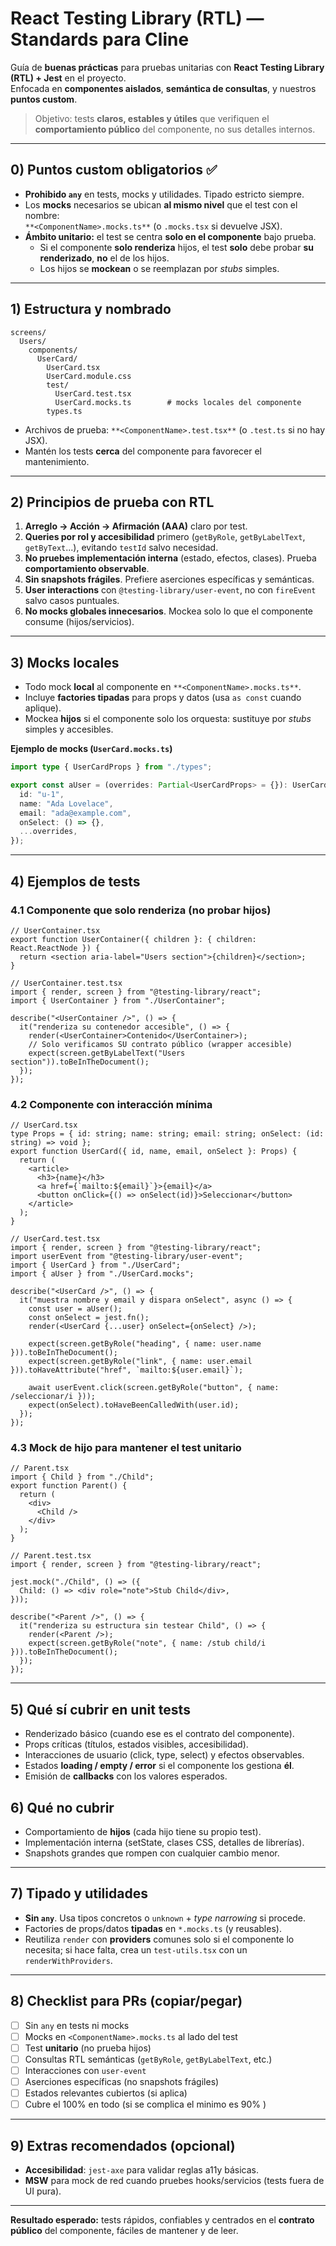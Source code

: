 # React Testing Library (RTL) — Standards para Cline

Guía de **buenas prácticas** para pruebas unitarias con **React Testing Library (RTL) + Jest** en el proyecto.  
Enfocada en **componentes aislados**, **semántica de consultas**, y nuestros **puntos custom**.

> Objetivo: tests **claros, estables y útiles** que verifiquen el **comportamiento público** del componente, no sus detalles internos.

---

## 0) Puntos custom obligatorios ✅
- **Prohibido `any`** en tests, mocks y utilidades. Tipado estricto siempre.
- Los **mocks** necesarios se ubican **al mismo nivel** que el test con el nombre:  
  `**<ComponentName>.mocks.ts**` (o `.mocks.tsx` si devuelve JSX).
- **Ámbito unitario:** el test se centra **solo en el componente** bajo prueba.  
  - Si el componente **solo renderiza** hijos, el test **solo** debe probar **su renderizado**, **no** el de los hijos.  
  - Los hijos se **mockean** o se reemplazan por *stubs* simples.

---

## 1) Estructura y nombrado

```
screens/
  Users/
    components/
      UserCard/
        UserCard.tsx
        UserCard.module.css
        test/
          UserCard.test.tsx
          UserCard.mocks.ts        # mocks locales del componente
        types.ts
```

- Archivos de prueba: `**<ComponentName>.test.tsx**` (o `.test.ts` si no hay JSX).
- Mantén los tests **cerca** del componente para favorecer el mantenimiento.

---

## 2) Principios de prueba con RTL

1. **Arreglo → Acción → Afirmación (AAA)** claro por test.
2. **Queries por rol y accesibilidad** primero (`getByRole`, `getByLabelText`, `getByText`...), evitando `testId` salvo necesidad.
3. **No pruebes implementación interna** (estado, efectos, clases). Prueba **comportamiento observable**.
4. **Sin snapshots frágiles**. Prefiere aserciones específicas y semánticas.
5. **User interactions** con `@testing-library/user-event`, no con `fireEvent` salvo casos puntuales.
6. **No mocks globales innecesarios**. Mockea solo lo que el componente consume (hijos/servicios).

---

## 3) Mocks locales

- Todo mock **local** al componente en `**<ComponentName>.mocks.ts**`.
- Incluye **factories tipadas** para props y datos (usa `as const` cuando aplique).
- Mockea **hijos** si el componente solo los orquesta: sustituye por *stubs* simples y accesibles.

**Ejemplo de mocks (`UserCard.mocks.ts`)**

```ts
import type { UserCardProps } from "./types";

export const aUser = (overrides: Partial<UserCardProps> = {}): UserCardProps => ({
  id: "u-1",
  name: "Ada Lovelace",
  email: "ada@example.com",
  onSelect: () => {},
  ...overrides,
});
```

---

## 4) Ejemplos de tests

### 4.1 Componente que **solo renderiza** (no probar hijos)

```tsx
// UserContainer.tsx
export function UserContainer({ children }: { children: React.ReactNode }) {
  return <section aria-label="Users section">{children}</section>;
}
```

```tsx
// UserContainer.test.tsx
import { render, screen } from "@testing-library/react";
import { UserContainer } from "./UserContainer";

describe("<UserContainer />", () => {
  it("renderiza su contenedor accesible", () => {
    render(<UserContainer>Contenido</UserContainer>);
    // Solo verificamos SU contrato público (wrapper accesible)
    expect(screen.getByLabelText("Users section")).toBeInTheDocument();
  });
});
```

### 4.2 Componente con **interacción** mínima

```tsx
// UserCard.tsx
type Props = { id: string; name: string; email: string; onSelect: (id: string) => void };
export function UserCard({ id, name, email, onSelect }: Props) {
  return (
    <article>
      <h3>{name}</h3>
      <a href={`mailto:${email}`}>{email}</a>
      <button onClick={() => onSelect(id)}>Seleccionar</button>
    </article>
  );
}
```

```tsx
// UserCard.test.tsx
import { render, screen } from "@testing-library/react";
import userEvent from "@testing-library/user-event";
import { UserCard } from "./UserCard";
import { aUser } from "./UserCard.mocks";

describe("<UserCard />", () => {
  it("muestra nombre y email y dispara onSelect", async () => {
    const user = aUser();
    const onSelect = jest.fn();
    render(<UserCard {...user} onSelect={onSelect} />);

    expect(screen.getByRole("heading", { name: user.name })).toBeInTheDocument();
    expect(screen.getByRole("link", { name: user.email })).toHaveAttribute("href", `mailto:${user.email}`);

    await userEvent.click(screen.getByRole("button", { name: /seleccionar/i }));
    expect(onSelect).toHaveBeenCalledWith(user.id);
  });
});
```

### 4.3 Mock de **hijo** para mantener el test unitario

```tsx
// Parent.tsx
import { Child } from "./Child";
export function Parent() {
  return (
    <div>
      <Child />
    </div>
  );
}
```

```tsx
// Parent.test.tsx
import { render, screen } from "@testing-library/react";

jest.mock("./Child", () => ({
  Child: () => <div role="note">Stub Child</div>,
}));

describe("<Parent />", () => {
  it("renderiza su estructura sin testear Child", () => {
    render(<Parent />);
    expect(screen.getByRole("note", { name: /stub child/i })).toBeInTheDocument();
  });
});
```

---

## 5) Qué **sí** cubrir en unit tests
- Renderizado básico (cuando ese es el contrato del componente).
- Props críticas (títulos, estados visibles, accesibilidad).
- Interacciones de usuario (click, type, select) y efectos observables.
- Estados **loading / empty / error** si el componente los gestiona **él**.
- Emisión de **callbacks** con los valores esperados.

## 6) Qué **no** cubrir
- Comportamiento de **hijos** (cada hijo tiene su propio test).
- Implementación interna (setState, clases CSS, detalles de librerías).
- Snapshots grandes que rompen con cualquier cambio menor.

---

## 7) Tipado y utilidades
- **Sin `any`**. Usa tipos concretos o `unknown` + *type narrowing* si procede.
- Factories de props/datos **tipadas** en `*.mocks.ts` (y reusables).
- Reutiliza `render` con **providers** comunes solo si el componente lo necesita; si hace falta, crea un `test-utils.tsx` con un `renderWithProviders`.

---

## 8) Checklist para PRs (copiar/pegar)

- [ ] Sin `any` en tests ni mocks  
- [ ] Mocks en `<ComponentName>.mocks.ts` al lado del test  
- [ ] Test **unitario** (no prueba hijos)  
- [ ] Consultas RTL semánticas (`getByRole`, `getByLabelText`, etc.)  
- [ ] Interacciones con `user-event`  
- [ ] Aserciones específicas (no snapshots frágiles)  
- [ ] Estados relevantes cubiertos (si aplica)
- [ ] Cubre el 100% en todo (si se complica el minimo es 90% ) 

---

## 9) Extras recomendados (opcional)
- **Accesibilidad**: `jest-axe` para validar reglas a11y básicas.  
- **MSW** para mock de red cuando pruebes hooks/servicios (tests fuera de UI pura).

---

**Resultado esperado:** tests rápidos, confiables y centrados en el **contrato público** del componente, fáciles de mantener y de leer.
